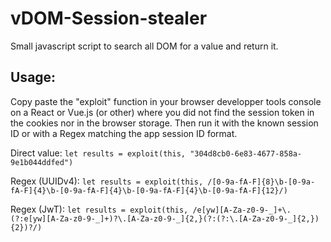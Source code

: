 # vDOM-Session-stealer
Small javascript script to search all DOM for a value and return it.

## Usage:

Copy paste the "exploit" function in your browser developper tools console on a React or Vue.js (or other) where you did not find the session token in the cookies nor in the browser storage.
Then run it with the known session ID or with a Regex matching the app session ID format.

Direct value:
`let results = exploit(this, "304d8cb0-6e83-4677-858a-9e1b044ddfed")`

Regex (UUIDv4):
`let results = exploit(this, /[0-9a-fA-F]{8}\b-[0-9a-fA-F]{4}\b-[0-9a-fA-F]{4}\b-[0-9a-fA-F]{4}\b-[0-9a-fA-F]{12}/)`

Regex (JwT):
`let results = exploit(this, /e[yw][A-Za-z0-9-_]+\.(?:e[yw][A-Za-z0-9-_]+)?\.[A-Za-z0-9-_]{2,}(?:(?:\.[A-Za-z0-9-_]{2,}){2})?/)`
